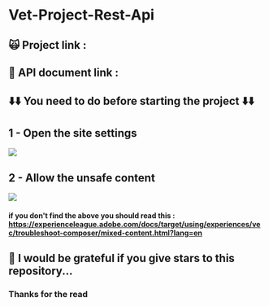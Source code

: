 # Vet-Project-Rest-Api

## 🙀 Project link : 
## 🐶 API document link : 

## ⬇️⬇️ You need to do before starting the project ⬇️⬇️

## 1 - Open the site settings
<img src="https://res.cloudinary.com/dbzf16o0x/image/upload/v1663327276/git/Ads%C4%B1z_fdlm9p.png"/>

## 2 - Allow the unsafe content
<img src="https://res.cloudinary.com/dbzf16o0x/image/upload/v1663327276/git/s_rrj9yh.png"/>

#### if you don't find the above you should read this : https://experienceleague.adobe.com/docs/target/using/experiences/vec/troubleshoot-composer/mixed-content.html?lang=en


## 🌟 I would be grateful if you give stars to this repository...

### Thanks for the read

